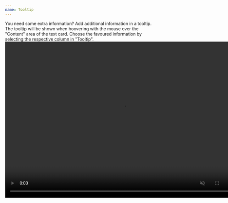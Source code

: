 ```yaml
---
name: Tooltip
---
```

You need some extra information? Add additional information in a tooltip. The tooltip will be shown when hoovering with the mouse over the "Content" area of the text card. Choose the favoured information by selecting the respective column in "Tooltip".
<video controls muted width="768" height="512">
  <source src="../assets/webms/tooltip.webm" type="video/webm">
</video>